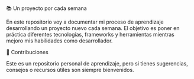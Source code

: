 📚 Un proyecto por cada semana

En este repositorio voy a documentar mi proceso de aprendizaje desarrollando un proyecto nuevo cada semana.
El objetivo es poner en práctica diferentes tecnologías, frameworks y herramientas mientras mejoro mis habilidades como desarrollador.

🤝 Contribuciones

Este es un repositorio personal de aprendizaje, pero si tienes sugerencias, consejos o recursos útiles son siempre bienvenidos.
